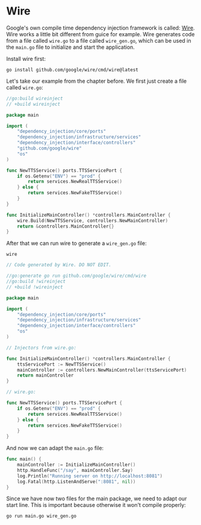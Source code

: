 # Wire

Google's own compile time dependency injection framework is called: [Wire](https://github.com/google/wire).
Wire works a little bit different from guice for example.
Wire generates code from a file called `wire.go` to a file called `wire_gen.go`, which can be used in the `main.go` file to initialize and start the application.

Install wire first:

```shell
go install github.com/google/wire/cmd/wire@latest
```

Let's take our example from the chapter before.
We first just create a file called `wire.go`:

```go linenums="1" title="wire.go"
//go:build wireinject
// +build wireinject

package main

import (
	"dependency_injection/core/ports"
	"dependency_injection/infrastructure/services"
	"dependency_injection/interface/controllers"
	"github.com/google/wire"
	"os"
)

func NewTTSService() ports.TTSServicePort {
	if os.Getenv("ENV") == "prod" {
		return services.NewRealTTSService()
	} else {
		return services.NewFakeTTSService()
	}
}

func InitializeMainController() *controllers.MainController {
	wire.Build(NewTTSService, controllers.NewMainController)
	return &controllers.MainController{}
}
```

After that we can run wire to generate a `wire_gen.go` file:

```shell title="Run in project root"
wire
```

```go linenums="1" title="wire_gen.go"
// Code generated by Wire. DO NOT EDIT.

//go:generate go run github.com/google/wire/cmd/wire
//go:build !wireinject
// +build !wireinject

package main

import (
	"dependency_injection/core/ports"
	"dependency_injection/infrastructure/services"
	"dependency_injection/interface/controllers"
	"os"
)

// Injectors from wire.go:

func InitializeMainController() *controllers.MainController {
	ttsServicePort := NewTTSService()
	mainController := controllers.NewMainController(ttsServicePort)
	return mainController
}

// wire.go:

func NewTTSService() ports.TTSServicePort {
	if os.Getenv("ENV") == "prod" {
		return services.NewRealTTSService()
	} else {
		return services.NewFakeTTSService()
	}
}
```

And now we can adapt the `main.go` file:

```go linenums="1" title="main.go"
func main() {
	mainController := InitializeMainController()
	http.HandleFunc("/say", mainController.Say)
	log.Println("Running server on http://localhost:8081")
	log.Fatal(http.ListenAndServe(":8081", nil))
}
```

Since we have now two files for the main package, we need to adapt our start line.
This is important because otherwise it won't compile properly:

```shell
go run main.go wire_gen.go
```
